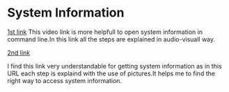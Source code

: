 # System Information

[1st link](https://www.youtube.com/watch?v=__SOuRLP1so)
This video link is more helpfull to open system information in command line.In this link all the steps are explained in audio-visuall way.

[2nd link](https://www.tenforums.com/tutorials/67768-see-system-information-windows-10-a.html)

I find this link very understandable for getting system information as in this URL each step is explaind with the use of pictures.It helps me to find the right way to access system information.
